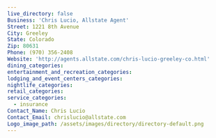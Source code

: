 ```yaml
---
live_directory: false
Business: 'Chris Lucio, Allstate Agent'
Street: 1221 8th Avenue
City: Greeley
State: Colorado
Zip: 80631
Phone: (970) 356-2408
Website: 'http://agents.allstate.com/chris-lucio-greeley-co.html'
dining_categories:
entertainment_and_recreation_categories:
lodging_and_event_centers_categories:
nightlife_categories:
retail_categories:
service_categories:
  - insurance
Contact_Name: Chris Lucio
Contact_Email: chrislucio@allstate.com
Logo_image_path: /assets/images/directory/directory-default.png
---
```


